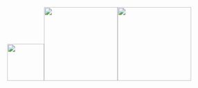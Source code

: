 <div align="center"><img height=85px src="https://readme-typing-svg.herokuapp.com?center=true&vCenter=true&lines=It's+ME,+Hi!"><img height=170px src="https://github-readme-stats.vercel.app/api?username=HuoChaiSAMA&theme=buefy&locale=cn"><img height=170px src="https://github-readme-stats.vercel.app/api/top-langs/?username=HuoChaiSAMA&theme=buefy&locale=cn"></div>
<!--
**HuoChaiSAMA/HuoChaiSAMA** is a ✨ _special_ ✨ repository because its `README.md` (this file) appears on your GitHub profile.

Here are some ideas to get you started:

- 🔭 I’m currently working on ...
- 🌱 I’m currently learning ...
- 👯 I’m looking to collaborate on ...
- 🤔 I’m looking for help with ...
- 💬 Ask me about ...
- 📫 How to reach me: ...
- 😄 Pronouns: ...
- ⚡ Fun fact: ...
-->
